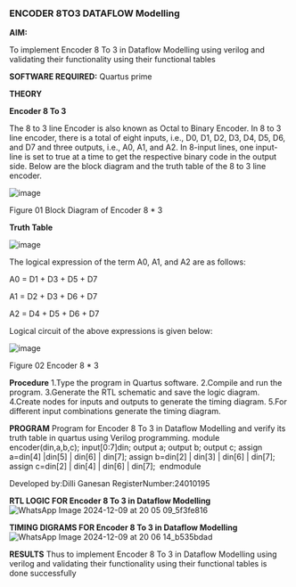 ### ENCODER 8TO3 DATAFLOW Modelling

**AIM:**

To implement  Encoder 8 To 3 in Dataflow Modelling using verilog and validating their functionality using their functional tables

**SOFTWARE REQUIRED:** Quartus prime

**THEORY**

**Encoder 8 To 3**

The 8 to 3 line Encoder is also known as Octal to Binary Encoder. In 8 to 3 line encoder, there is a total of eight inputs, i.e., D0, D1, D2, D3, D4, D5, D6, and D7 and three outputs, i.e., A0, A1, and A2. In 8-input lines, one input-line is set to true at a time to get the respective binary code in the output side. Below are the block diagram and the truth table of the 8 to 3 line encoder.

![image](https://github.com/naavaneetha/ENCODER8TO3DATAFLOW/assets/154305477/0bc242c1-eb9e-4c47-afe5-30428470efc3)

Figure 01  Block Diagram of Encoder 8 * 3

**Truth Table**

![image](https://github.com/naavaneetha/ENCODER8TO3DATAFLOW/assets/154305477/35496b14-ae6e-4cd1-9abd-d6736b576575)

The logical expression of the term A0, A1, and A2 are as follows:

A0 = D1 + D3 + D5 + D7

A1 = D2 + D3 + D6 + D7

A2 = D4 + D5 + D6 + D7

Logical circuit of the above expressions is given below:

![image](https://github.com/naavaneetha/ENCODER8TO3DATAFLOW/assets/154305477/95acaee6-c873-4c75-89eb-ef09fb158053)

Figure 02  Encoder 8 * 3

**Procedure**
1.Type the program in Quartus software.
2.Compile and run the program.
3.Generate the RTL schematic and save the logic diagram.
4.Create nodes for inputs and outputs to generate the timing diagram.
5.For different input combinations generate the timing diagram.

**PROGRAM**
 Program for Encoder 8 To 3 in Dataflow Modelling and verify its truth table
in quartus using Verilog programming.
module encoder(din,a,b,c); 
input[0:7]din; 
output a; output b; output c; 
assign a=din[4] |din[5] | din[6] | din[7]; assign b=din[2] | din[3] | din[6] | din[7]; 
assign c=din[2] | din[4] | din[6] | din[7]; 
endmodule

Developed by:Dilli Ganesan 
RegisterNumber:24010195

**RTL LOGIC FOR Encoder 8 To 3 in Dataflow Modelling**
![WhatsApp Image 2024-12-09 at 20 05 09_5f3fe816](https://github.com/user-attachments/assets/dceddf58-5e98-4262-b693-0a0c52cc39f9)

**TIMING DIGRAMS FOR Encoder 8 To 3 in Dataflow Modelling**
![WhatsApp Image 2024-12-09 at 20 06 14_b535bdad](https://github.com/user-attachments/assets/68a4f2d3-43c3-463e-a186-17837c14ca04)

**RESULTS**
Thus to implement Encoder 8 To 3 in Dataflow Modelling using verilog and
validating their functionality using their functional tables is done successfully



